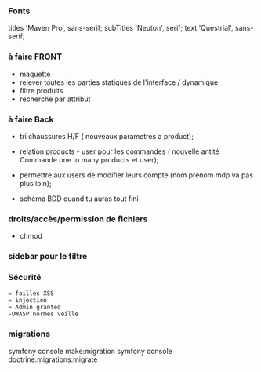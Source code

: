 ### Fonts 

titles  'Maven Pro', sans-serif;
subTitles 'Neuton', serif;
text 'Questrial', sans-serif;


### à faire FRONT 

- maquette 
- relever toutes les parties statiques de l'interface / dynamique 
- filtre produits
- recherche par attribut 

### à faire Back 
- tri chaussures H/F ( nouveaux parametres a product);
- relation products - user pour les commandes ( nouvelle antité Commande one to many products et user);  
- permettre aux users de modifier leurs compte (nom prenom mdp va pas plus loin);

- schéma BDD quand tu auras tout fini 

<!-- ### attribut 
= taille, marque ect : relation entre produits - produitsAttribut / produits - produitsCatégorie -->


### droits/accès/permission de fichiers 
- chmod

### sidebar pour le filtre 
### Sécurité 
    = failles XSS 
    = injection 
    = Admin granted 
    -OWASP normes veille 




### migrations

symfony console make:migration 
symfony console doctrine:migrations:migrate 